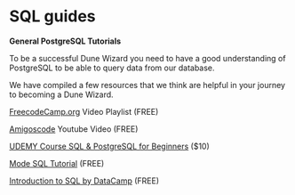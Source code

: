 # SQL guides

**General PostgreSQL Tutorials**

To be a successful Dune Wizard you need to have a good understanding of PostgreSQL to be able to query data from our database.

We have compiled a few resources that we think are helpful in your journey to becoming a Dune Wizard.

[FreecodeCamp.org](https://www.youtube.com/watch?v=qw--VYLpxG4) Video Playlist (FREE)

[Amigoscode](https://www.youtube.com/watch?v=5hzZtqCNQKk) Youtube Video (FREE)

[UDEMY Course SQL & PostgreSQL for Beginners](https://www.udemy.com/course/sql-and-postgresql-for-beginners/?ranMID=39197&ranEAID=JVFxdTr9V80&ranSiteID=JVFxdTr9V80-nnMsdWXzWeu9lqxtbEa72g&utm_source=aff-campaign&LSNPUBID=JVFxdTr9V80&utm_medium=udemyads) ($10)

[Mode SQL Tutorial](https://mode.com/sql-tutorial/) (FREE)

[Introduction to SQL by DataCamp](https://app.datacamp.com/learn/courses/introduction-to-sql) (FREE)

